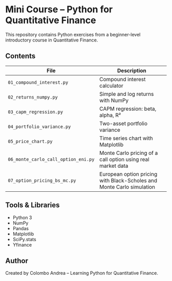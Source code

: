 #  Mini Course – Python for Quantitative Finance

This repository contains Python exercises from a beginner-level introductory course in Quantitative Finance.

##  Contents

| File | Description |
|------|-------------|
| `01_compound_interest.py` | Compound interest calculator |
| `02_returns_numpy.py` | Simple and log returns with NumPy |
| `03_capm_regression.py` | CAPM regression: beta, alpha, R² |
| `04_portfolio_variance.py` | Two-asset portfolio variance |
| `05_price_chart.py` | Time series chart with Matplotlib |
| `06_monte_carlo_call_option_eni.py` | Monte Carlo pricing of a call option using real market data |
| `07_option_pricing_bs_mc.py ` | European option pricing with Black-Scholes and Monte Carlo simulation | 

##  Tools & Libraries

- Python 3
- NumPy
- Pandas
- Matplotlib
- SciPy.stats
- Yfinance

##  Author

Created by Colombo Andrea – Learning Python for Quantitative Finance.
